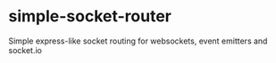 # simple-socket-router
Simple express-like socket routing for websockets, event emitters and socket.io 
